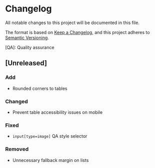# Changelog
All notable changes to this project will be documented in this file.

The format is based on [Keep a Changelog](https://keepachangelog.com/en/1.0.0/),
and this project adheres to [Semantic Versioning](https://semver.org/spec/v2.0.0.html).

[QA]: Quality assurance

## [Unreleased]

### Add

- Rounded corners to tables

### Changed

- Prevent table accessibility issues on mobile

### Fixed

- `input[type=image]` QA style selector

### Removed

- Unnecessary fallback margin on lists
